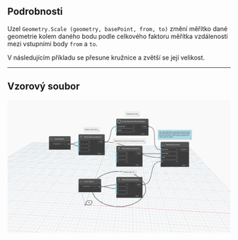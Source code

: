 <!--- Autodesk.DesignScript.Geometry.Geometry.Scale(geometry, basePoint, from, to) --->
<!--- GYGTDRZBKUXMUX6NHZN4KHZ5XUBTIO3F5BLLADD7ADVJ2SMJZLCA --->
## Podrobnosti
Uzel `Geometry.Scale (geometry, basePoint, from, to)` změní měřítko dané geometrie kolem daného bodu podle celkového faktoru měřítka vzdálenosti mezi vstupními body `from` a `to`.

V následujícím příkladu se přesune kružnice a zvětší se její velikost.
___
## Vzorový soubor

![Geometry.Scale(geometry, basePoint, from, to)](./GYGTDRZBKUXMUX6NHZN4KHZ5XUBTIO3F5BLLADD7ADVJ2SMJZLCA_img.jpg)
